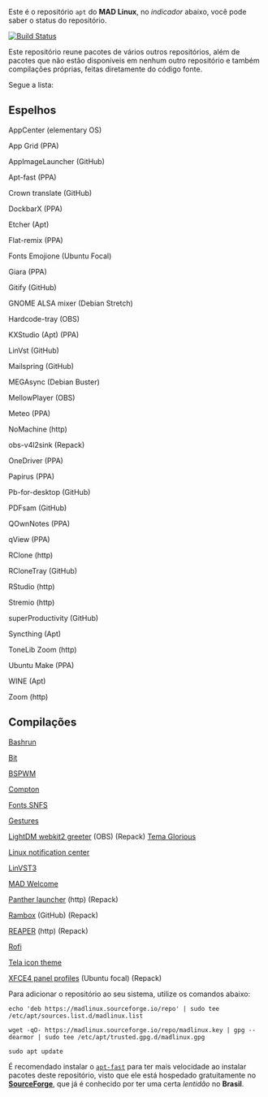 Este é o repositório `apt` do **MAD Linux**, no _indicador_ abaixo, você pode saber o status do repositório.

[![Build Status](https://img.shields.io/endpoint.svg?url=https%3A%2F%2Factions-badge.atrox.dev%2Fmyawesomedistro%2Fmadrepo%2Fbadge&style=for-the-badge&label=MAD%20Repo)](https://actions-badge.atrox.dev/myawesomedistro/madrepo/goto)

Este repositório reune pacotes de vários outros repositórios, além de pacotes que não estão disponíveis em nenhum outro repositório e também compilações próprias, feitas diretamente do código fonte.

Segue a lista:
## Espelhos

AppCenter (elementary OS)

App Grid (PPA)

AppImageLauncher (GitHub)

Apt-fast (PPA)

Crown translate (GitHub)

DockbarX (PPA)

Etcher (Apt)

Flat-remix (PPA)

Fonts Emojione (Ubuntu Focal)

Giara (PPA)

Gitify (GitHub)

GNOME ALSA mixer (Debian Stretch)

Hardcode-tray (OBS)

KXStudio (Apt) (PPA)

LinVst (GitHub)

Mailspring (GitHub)

MEGAsync (Debian Buster)

MellowPlayer (OBS)

Meteo (PPA)

NoMachine (http)

obs-v4l2sink (Repack)

OneDriver (PPA)

Papirus (PPA)

Pb-for-desktop (GitHub)

PDFsam (GitHub)

QOwnNotes (PPA)

qView (PPA)

RClone (http)

RCloneTray (GitHub)

RStudio (http)

Stremio (http)

superProductivity (GitHub)

Syncthing (Apt)

ToneLib Zoom (http)

Ubuntu Make (PPA)

WINE (Apt)

Zoom (http)

## Compilações

[Bashrun](https://gitlab.com/myawesomedistro/bashrun)

[Bit](https://github.com/chriswalz/bit)

[BSPWM](https://github.com/j-james/bspwm-rounded-corners)

[Compton](https://github.com/tryone144/compton)

[Fonts SNFS](https://github.com/supermarin/YosemiteSanFranciscoFont)

[Gestures](https://github.com/bulletmark/libinput-gestures)

[LightDM webkit2 greeter](https://github.com/Antergos/web-greeter/issues/) (OBS) (Repack) [Tema Glorious](https://github.com/manilarome/lightdm-webkit2-theme-glorious)

[Linux notification center](https://github.com/phuhl/linux_notification_center)

[LinVST3](https://github.com/osxmidi/LinVst3)

[MAD Welcome](https://gitlab.com/myawesomedistro/madwelcome)

[Panther launcher](https://gitlab.com/rastersoft/panther_launcher) (http) (Repack)

[Rambox](https://github.com/ramboxapp/community-edition) (GitHub) (Repack)

[REAPER](https://reaper.fm) (http) (Repack)

[Rofi](https://github.com/davatorium/rofi)

[Tela icon theme](https://github.com/vinceliuice/Tela-icon-theme)

[XFCE4 panel profiles](https://docs.xfce.org/apps/xfce4-panel-profiles/start) (Ubuntu focal) (Repack)

Para adicionar o repositório ao seu sistema, utilize os comandos abaixo:
```
echo 'deb https://madlinux.sourceforge.io/repo' | sudo tee /etc/apt/sources.list.d/madlinux.list
```
```
wget -qO- https://madlinux.sourceforge.io/repo/madlinux.key | gpg --dearmor | sudo tee /etc/apt/trusted.gpg.d/madlinux.gpg
```
```
sudo apt update
```

É recomendado instalar o [`apt-fast`](https://github.com/ilikenwf/apt-fast) para ter mais velocidade ao instalar pacotes deste repositório, visto que ele está hospedado gratuitamente no [**SourceForge**](https://sourceforge.net), que já é conhecido por ter uma certa _lentidão_ no **Brasil**.